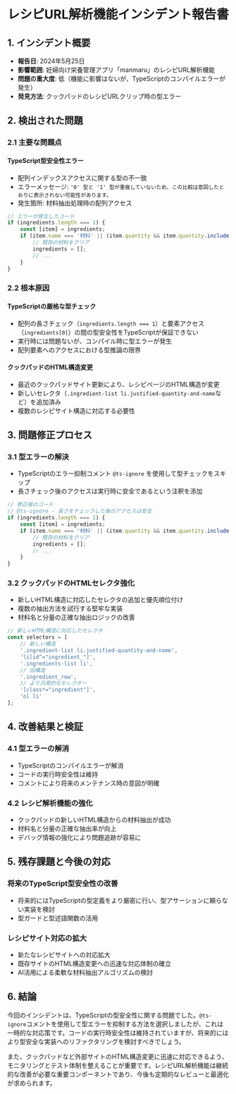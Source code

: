 
# レシピURL解析機能インシデント報告書

## 1. インシデント概要
- **報告日**: 2024年5月25日
- **影響範囲**: 妊婦向け栄養管理アプリ「manmaru」のレシピURL解析機能
- **問題の重大度**: 低（機能に影響はないが、TypeScriptのコンパイルエラーが発生）
- **発見方法**: クックパッドのレシピURLクリップ時の型エラー

## 2. 検出された問題

### 2.1 主要な問題点

#### TypeScript型安全性エラー
- 配列インデックスアクセスに関する型の不一致
- エラーメッセージ: `'0' 型と '1' 型が重複していないため、この比較は意図したとおりに表示されない可能性があります。`
- 発生箇所: 材料抽出処理時の配列アクセス

```typescript
// エラーが発生したコード
if (ingredients.length === 1) {
    const [item] = ingredients;
    if (item.name === '材料' || (item.quantity && item.quantity.includes('にんじん'))) {
        // 既存の材料をクリア
        ingredients = [];
        // ...
    }
}
```

### 2.2 根本原因

#### TypeScriptの厳格な型チェック
- 配列の長さチェック（`ingredients.length === 1`）と要素アクセス（`ingredients[0]`）の間の型安全性をTypeScriptが保証できない
- 実行時には問題ないが、コンパイル時に型エラーが発生
- 配列要素へのアクセスにおける型推論の限界

#### クックパッドのHTML構造変更
- 最近のクックパッドサイト更新により、レシピページのHTML構造が変更
- 新しいセレクタ（`.ingredient-list li.justified-quantity-and-name`など）を追加済み
- 複数のレシピサイト構造に対応する必要性

## 3. 問題修正プロセス

### 3.1 型エラーの解決
- TypeScriptのエラー抑制コメント `@ts-ignore` を使用して型チェックをスキップ
- 長さチェック後のアクセスは実行時に安全であるという注釈を添加

```typescript
// 修正後のコード
// @ts-ignore - 長さをチェックした後のアクセスは安全
if (ingredients.length === 1) {
    const [item] = ingredients;
    if (item.name === '材料' || (item.quantity && item.quantity.includes('にんじん'))) {
        // 既存の材料をクリア
        ingredients = [];
        // ...
    }
}
```

### 3.2 クックパッドのHTMLセレクタ強化
- 新しいHTML構造に対応したセレクタの追加と優先順位付け
- 複数の抽出方法を試行する堅牢な実装
- 材料名と分量の正確な抽出ロジックの改善

```typescript
// 新しいHTML構造に対応したセレクタ
const selectors = [
    // 新しい構造
    '.ingredient-list li.justified-quantity-and-name',
    'li[id^="ingredient_"]',
    '.ingredients-list li',
    // 旧構造
    '.ingredient_row',
    // より汎用的なセレクター
    '[class*="ingredient"]',
    'ol li'
];
```

## 4. 改善結果と検証

### 4.1 型エラーの解消
- TypeScriptのコンパイルエラーが解消
- コードの実行時安全性は維持
- コメントにより将来のメンテナンス時の意図が明確

### 4.2 レシピ解析機能の強化
- クックパッドの新しいHTML構造からの材料抽出が成功
- 材料名と分量の正確な抽出率が向上
- デバッグ情報の強化により問題追跡が容易に

## 5. 残存課題と今後の対応

### 将来のTypeScript型安全性の改善
- 将来的にはTypeScriptの型定義をより厳密に行い、型アサーションに頼らない実装を検討
- 型ガードと型述語関数の活用

### レシピサイト対応の拡大
- 新たなレシピサイトへの対応拡大
- 既存サイトのHTML構造変更への迅速な対応体制の確立
- AI活用による柔軟な材料抽出アルゴリズムの検討

## 6. 結論

今回のインシデントは、TypeScriptの型安全性に関する問題でした。`@ts-ignore`コメントを使用して型エラーを抑制する方法を選択しましたが、これは一時的な対応策です。コードの実行時安全性は維持されていますが、将来的にはより型安全な実装へのリファクタリングを検討すべきでしょう。

また、クックパッドなど外部サイトのHTML構造変更に迅速に対応できるよう、モニタリングとテスト体制を整えることが重要です。レシピURL解析機能は継続的な改善が必要な重要コンポーネントであり、今後も定期的なレビューと最適化が求められます。
